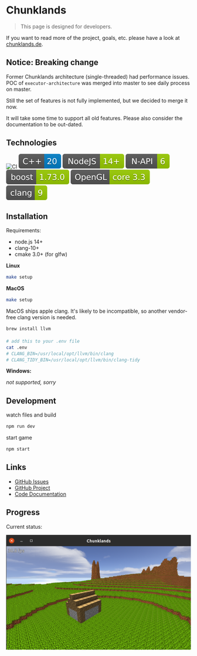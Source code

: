 # Chunklands

> This page is designed for developers.

If you want to read more of the project, goals, etc. please have a look at [chunklands.de](https://chunklands.de).

## Notice: Breaking change

Former Chunklands architecture (single-threaded) had performance issues.
POC of `executor-architecture` was merged into master to see daily process on master.

Still the set of features is not fully implemented, but we decided to merge it now.

It will take some time to support all old features.
Please also consider the documentation to be out-dated.

## Technologies

![CI](https://github.com/20hoibe/chunklands/workflows/CI/badge.svg?branch=master)
![C++](doc/cpp.svg)
![NodeJS](doc/nodejs.svg)
![N-API](doc/napi.svg)
![boost](doc/boost.svg)
![OpenGL](doc/opengl.svg)
![clang](doc/clang.svg)


## Installation

Requirements:

- node.js 14+
- clang-10+
- cmake 3.0+ (for glfw)

**Linux**

```bash
make setup
```

**MacOS**

```bash
make setup
```

MacOS ships apple clang. It's likely to be incompatible, so another vendor-free clang version is needed.

```bash
brew install llvm

# add this to your .env file
cat .env
# CLANG_BIN=/usr/local/opt/llvm/bin/clang
# CLANG_TIDY_BIN=/usr/local/opt/llvm/bin/clang-tidy
```

**Windows:**

*not supported, sorry*

## Development

watch files and build
```bash
npm run dev
```

start game
```bash
npm start
```

## Links

- [GitHub Issues](https://github.com/20hoibe/chunklands/issues)
- [GitHub Project](https://github.com/20hoibe/chunklands/projects/1)
- [Code Documentation](https://20hoibe.github.io/chunklands.doc/)


## Progress

Current status:

![Current Result](./status.png)
